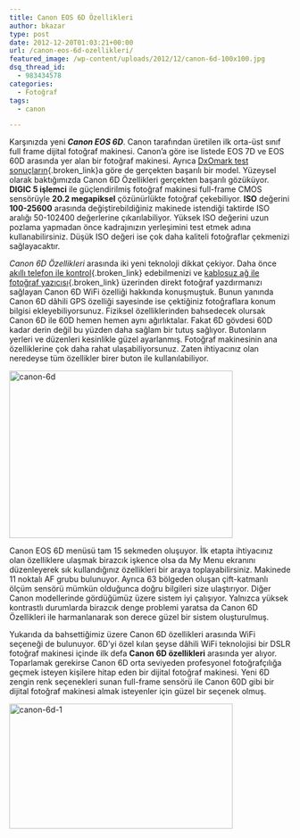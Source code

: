 ```yaml
---
title: Canon EOS 6D Özellikleri
author: bkazar
type: post
date: 2012-12-20T01:03:21+00:00
url: /canon-eos-6d-ozellikleri/
featured_image: /wp-content/uploads/2012/12/canon-6d-100x100.jpg
dsq_thread_id:
  - 983434578
categories:
  - Fotoğraf
tags:
  - canon

---
```

Karşınızda yeni _**Canon EOS 6D**_. Canon tarafından üretilen ilk orta-üst sınıf full frame dijital fotoğraf makinesi. Canon’a göre ise listede EOS 7D ve EOS 60D arasında yer alan bir fotoğraf makinesi. Ayrıca [DxOmark test sonuçların][1]{.broken_link}a göre de gerçekten başarılı bir model. Yüzeysel olarak baktığımızda Canon 6D Özellikleri gerçekten başarılı gözüküyor. **DIGIC 5 işlemci** ile güçlendirilmiş fotoğraf makinesi full-frame CMOS sensörüyle **20.2 megapiksel** çözünürlükte fotoğraf çekebiliyor. **ISO** değerini **100-25600** arasında değiştirebildiğiniz makinede istendiği taktirde ISO aralığı 50-102400 değerlerine çıkarılabiliyor. Yüksek ISO değerini uzun pozlama yapmadan önce kadrajınızın yerleşimini test etmek adına kullanabilirsiniz. Düşük ISO değeri ise çok daha kaliteli fotoğraflar çekmenizi sağlayacaktır.

_Canon 6D Özellikleri_ arasında iki yeni teknoloji dikkat çekiyor. Daha önce [akıllı telefon ile kontrol][2]{.broken_link} edebilmenizi ve [kablosuz ağ ile fotoğraf yazıcısı][3]{.broken_link} üzerinden direkt fotoğraf yazdırmanızı sağlayan Canon 6D WiFi özelliği hakkında konuşmuştuk. Bunun yanında Canon 6D dâhili GPS özelliği sayesinde ise çektiğiniz fotoğraflara konum bilgisi ekleyebiliyorsunuz. Fiziksel özelliklerinden bahsedecek olursak Canon 6D ile 60D hemen hemen aynı ağırlıktalar. Fakat 6D gövdesi 60D kadar derin değil bu yüzden daha sağlam bir tutuş sağlıyor. Butonların yerleri ve düzenleri kesinlikle güzel ayarlanmış. Fotoğraf makinesinin ana özelliklerine çok daha rahat ulaşabiliyorsunuz. Zaten ihtiyacınız olan neredeyse tüm özellikler birer buton ile kullanılabiliyor.

<img class="aligncenter size-large wp-image-9994" alt="canon-6d" src="https://www.murekkep.org/wp-content/uploads/2012/12/canon-6d-400x300.jpg" width="400" height="300" srcset="https://www.murekkep.org/wp-content/uploads/2012/12/canon-6d-400x300.jpg 400w, https://www.murekkep.org/wp-content/uploads/2012/12/canon-6d-50x37.jpg 50w, https://www.murekkep.org/wp-content/uploads/2012/12/canon-6d-125x93.jpg 125w, https://www.murekkep.org/wp-content/uploads/2012/12/canon-6d-266x200.jpg 266w, https://www.murekkep.org/wp-content/uploads/2012/12/canon-6d-406x305.jpg 406w, https://www.murekkep.org/wp-content/uploads/2012/12/canon-6d.jpg 1280w" sizes="(max-width: 400px) 100vw, 400px" /> 

Canon EOS 6D menüsü tam 15 sekmeden oluşuyor. İlk etapta ihtiyacınız olan özelliklere ulaşmak birazcık işkence olsa da My Menu ekranını düzenleyerek sık kullandığınız özellikleri bir araya toplayabilirsiniz. Makinede 11 noktalı AF grubu bulunuyor. Ayrıca 63 bölgeden oluşan çift-katmanlı ölçüm sensörü mümkün olduğunca doğru bilgileri size ulaştırıyor. Diğer Canon modellerinde gördüğümüz üzere sistem iyi çalışıyor. Yalnızca yüksek kontrastlı durumlarda birazcık denge problemi yaratsa da Canon 6D Özellikleri ile harmanlanarak son derece güzel bir sistem oluşturulmuş.

Yukarıda da bahsettiğimiz üzere Canon 6D özellikleri arasında WiFi seçeneği de bulunuyor. 6D’yi özel kılan şeyse dâhili WiFi teknolojisi bir DSLR fotoğraf makinesi içinde ilk defa **Canon 6D özellikleri** arasında yer alıyor. Toparlamak gerekirse Canon 6D orta seviyeden profesyonel fotoğrafçılığa geçmek isteyen kişilere hitap eden bir dijital fotoğraf makinesi. Yeni 6D zengin renk seçenekleri sunan full-frame sensörü ile Canon 60D gibi bir dijital fotoğraf makinesi almak isteyenler için güzel bir seçenek olmuş.

<img class="aligncenter size-large wp-image-9993" alt="canon-6d-1" src="https://www.murekkep.org/wp-content/uploads/2012/12/canon-6d-1-400x224.jpg" width="400" height="224" srcset="https://www.murekkep.org/wp-content/uploads/2012/12/canon-6d-1-400x224.jpg 400w, https://www.murekkep.org/wp-content/uploads/2012/12/canon-6d-1-50x28.jpg 50w, https://www.murekkep.org/wp-content/uploads/2012/12/canon-6d-1-125x70.jpg 125w, https://www.murekkep.org/wp-content/uploads/2012/12/canon-6d-1-300x168.jpg 300w, https://www.murekkep.org/wp-content/uploads/2012/12/canon-6d-1-542x305.jpg 542w, https://www.murekkep.org/wp-content/uploads/2012/12/canon-6d-1.jpg 580w" sizes="(max-width: 400px) 100vw, 400px" />

 [1]: https://www.murekkep.org/canon-eos-6d-icin-dxomark-test-sonuclarini-aciklandi-9921
 [2]: https://www.murekkep.org/canon-6d-akilli-telefonunuz-ile-yonetilebiliyor-8908
 [3]: https://www.murekkep.org/canon-6d-fotograflarinizi-yazdirabileceksiniz-9730